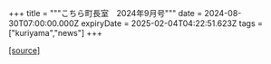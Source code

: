 +++
title = """こちら町長室　2024年9月号"""
date = 2024-08-30T07:00:00.000Z
expiryDate = 2025-02-04T04:22:51.623Z
tags = ["kuriyama","news"]
+++


[[source]](https://www.town.kuriyama.hokkaido.jp/site/mayor/28645.html)
